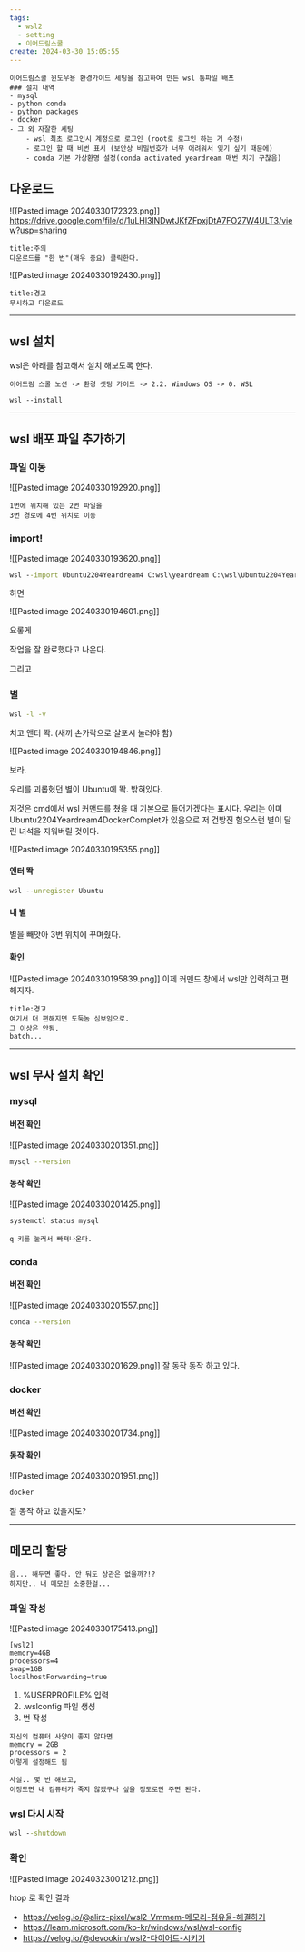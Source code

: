 ```yaml
---
tags:
  - wsl2
  - setting
  - 이어드림스쿨
create: 2024-03-30 15:05:55
---
```


```ad-note
이어드림스쿨 윈도우용 환경가이드 세팅을 참고하여 만든 wsl 통파일 배포
### 설치 내역
- mysql
- python conda
- python packages
- docker
- 그 외 자잘한 세팅
	- wsl 최초 로그인시 계정으로 로그인 (root로 로그인 하는 거 수정)
	- 로그인 할 때 비번 표시 (보안상 비밀번호가 너무 어려워서 잊기 싶기 때문에)
	- conda 기본 가상환명 설정(conda activated yeardream 매번 치기 구찮음)
```

## 다운로드

![[Pasted image 20240330172323.png]]
https://drive.google.com/file/d/1uLHl3lNDwtJKfZFpxjDtA7FO27W4ULT3/view?usp=sharing

```ad-important
title:주의
다운로드를 "한 번"(매우 중요) 클릭한다.
```

![[Pasted image 20240330192430.png]]

```ad-warning
title:경고
무시하고 다운로드
```



---

## wsl 설치

wsl은 아래를 참고해서 설치 해보도록 한다.

```ad-info
이어드림 스쿨 노션 -> 환경 셋팅 가이드 -> 2.2. Windows OS -> 0. WSL
```


```ps
wsl --install
```


---

## wsl 배포 파일 추가하기

### 파일 이동

![[Pasted image 20240330192920.png]]


```ad-note
1번에 위치해 있는 2번 파일을
3번 경로에 4번 위치로 이동
```

### import!

![[Pasted image 20240330193620.png]]

```cmd
wsl --import Ubuntu2204Yeardream4 C:wsl\yeardream C:\wsl\Ubuntu2204Yeardream4DockerComplete.tar
```

하면

![[Pasted image 20240330194601.png]]

요롷게

작업을 잘 완료했다고 나온다.


그리고

### 별

```cmd
wsl -l -v
```

치고 앤터 똭. (새끼 손가락으로 살포시 눌러야 함)

![[Pasted image 20240330194846.png]]

보라.

우리를 괴롭혔던 별이 Ubuntu에 똭. 밖혀있다.

저것은 cmd에서 wsl 커맨드를 쳤을 때 기본으로 들어가겠다는 표시다.
우리는 이미 Ubuntu2204Yeardream4DockerComplet가 있음으로
저 건방진 혐오스런 별이 달린 녀석을 지워버릴 것이다.

![[Pasted image 20240330195355.png]]

#### 앤터 똭
```cmd
wsl --unregister Ubuntu
```

#### 내 별

별을 빼앗아 3번 위치에 꾸며줬다.

#### 확인

![[Pasted image 20240330195839.png]]
이제 커맨드 창에서 wsl만 입력하고 편해지자.

```ad-warning
title:경고
여기서 더 편해지면 도둑놈 심보임으로. 
그 이상은 안됨.
batch...
```

---
## wsl 무사 설치 확인

### mysql

#### 버전 확인
![[Pasted image 20240330201351.png]]
```sh
mysql --version
```


#### 동작 확인
![[Pasted image 20240330201425.png]]
```sh
systemctl status mysql
```

```ad-tip
q 키를 눌러서 빠져나온다.
```

### conda

#### 버전 확인
![[Pasted image 20240330201557.png]]
```sh
conda --version
```

#### 동작 확인
![[Pasted image 20240330201629.png]]
잘 동작 동작 하고 있다.

### docker

#### 버전 확인
![[Pasted image 20240330201734.png]]

#### 동작 확인
![[Pasted image 20240330201951.png]]
```sh
docker
```
잘 동작 하고 있을지도?

---


## 메모리 할당

```ad-note
음... 해두면 좋다. 안 둬도 상관은 없을까?!?
하지만.. 내 메모린 소중한걸...
```

### 파일 작성

![[Pasted image 20240330175413.png]]

```text file:.wslconfig
[wsl2]
memory=4GB
processors=4
swap=1GB
localhostForwarding=true
```

1. %USERPROFILE% 입력
2. .wslconfig 파일 생성
3. 번 작성

```ad-note
자신의 컴퓨터 사양이 좋지 않다면
memory = 2GB
processors = 2
이렇게 설정해도 됨

사실.. 몇 번 해보고,
이정도면 내 컴퓨터가 죽지 않겠구나 싶을 정도로만 주면 된다.
```


### wsl 다시 시작


```cmd title:reboot
wsl --shutdown
```


### 확인

![[Pasted image 20240323001212.png]]

htop 로 확인 결과


- https://velog.io/@alirz-pixel/wsl2-Vmmem-메모리-점유율-해결하기
- https://learn.microsoft.com/ko-kr/windows/wsl/wsl-config
- https://velog.io/@devookim/wsl2-다이어트-시키기

